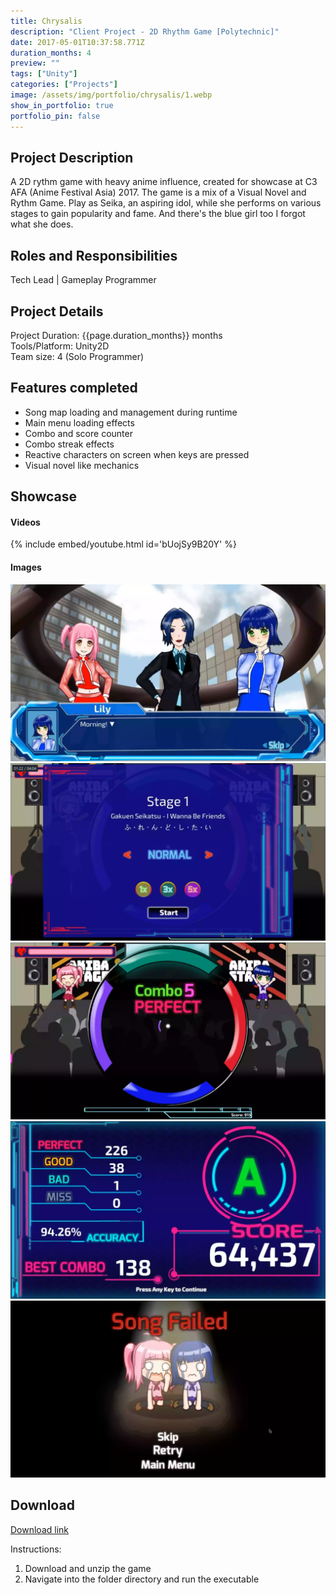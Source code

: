 ```yaml
---
title: Chrysalis 
description: "Client Project - 2D Rhythm Game [Polytechnic]"
date: 2017-05-01T10:37:58.771Z
duration_months: 4
preview: ""
tags: ["Unity"]
categories: ["Projects"]
image: /assets/img/portfolio/chrysalis/1.webp
show_in_portfolio: true
portfolio_pin: false
---
```


## **Project Description**
A 2D rythm game with heavy anime influence, created for showcase at C3 AFA (Anime Festival Asia) 2017. The game is a mix of a Visual Novel and Rythm Game. Play as Seika, an aspiring idol, while she performs on various stages to gain popularity and fame. And there's the blue girl too I forgot what she does.

## **Roles and Responsibilities**
Tech Lead | Gameplay Programmer  

## **Project Details**
Project Duration: {{page.duration_months}} months  
Tools/Platform: Unity2D  
Team size: 4 (Solo Programmer)  

## Features completed  
- Song map loading and management during runtime
- Main menu loading effects
- Combo and score counter
- Combo streak effects
- Reactive characters on screen when keys are pressed
- Visual novel like mechanics

## **Showcase**
#### Videos  
{% include embed/youtube.html id='bUojSy9B20Y' %}  

#### Images  
![](/assets/img/portfolio/chrysalis/2.webp)  
![](/assets/img/portfolio/chrysalis/3.webp)  
![](/assets/img/portfolio/chrysalis/4.webp)  
![](/assets/img/portfolio/chrysalis/5.webp)  
![](/assets/img/portfolio/chrysalis/6.webp)  

## **Download**
[Download link](https://drive.google.com/file/d/1oIENxYoZDNyaw3T5Z2_SHM3Ng8CgM97S/view?usp=drive_link)  

 Instructions:
 1. Download and unzip the game
 2. Navigate into the folder directory and run the executable
